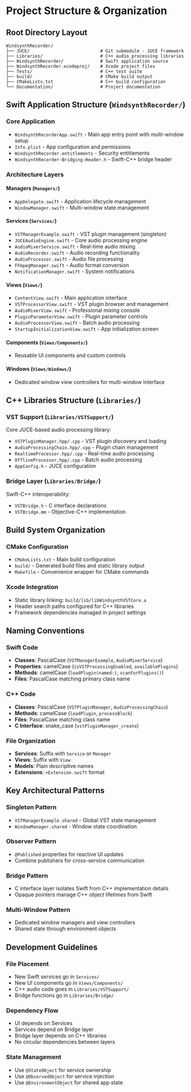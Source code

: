 # Project Structure & Organization

## Root Directory Layout

```
WindsynthRecorder/
├── JUCE/                           # Git submodule - JUCE framework
├── Libraries/                      # C++ audio processing libraries
├── WindsynthRecorder/              # Swift application source
├── WindsynthRecorder.xcodeproj/    # Xcode project files
├── Tests/                          # C++ test suite
├── build/                          # CMake build output
├── CMakeLists.txt                  # C++ build configuration
└── Documentation/                  # Project documentation
```

## Swift Application Structure (`WindsynthRecorder/`)

### Core Application
- `WindsynthRecorderApp.swift` - Main app entry point with multi-window setup
- `Info.plist` - App configuration and permissions
- `WindsynthRecorder.entitlements` - Security entitlements
- `WindsynthRecorder-Bridging-Header.h` - Swift-C++ bridge header

### Architecture Layers

#### Managers (`Managers/`)
- `AppDelegate.swift` - Application lifecycle management
- `WindowManager.swift` - Multi-window state management

#### Services (`Services/`)
- `VSTManagerExample.swift` - VST plugin management (singleton)
- `JUCEAudioEngine.swift` - Core audio processing engine
- `AudioMixerService.swift` - Real-time audio mixing
- `AudioRecorder.swift` - Audio recording functionality
- `AudioProcessor.swift` - Audio file processing
- `FFmpegManager.swift` - Audio format conversion
- `NotificationManager.swift` - System notifications

#### Views (`Views/`)
- `ContentView.swift` - Main application interface
- `VSTProcessorView.swift` - VST plugin browser and management
- `AudioMixerView.swift` - Professional mixing console
- `PluginParameterView.swift` - Plugin parameter controls
- `AudioProcessorView.swift` - Batch audio processing
- `StartupInitializationView.swift` - App initialization screen

#### Components (`Views/Components/`)
- Reusable UI components and custom controls

#### Windows (`Views/Windows/`)
- Dedicated window view controllers for multi-window interface

## C++ Libraries Structure (`Libraries/`)

### VST Support (`Libraries/VSTSupport/`)
Core JUCE-based audio processing library:
- `VSTPluginManager.hpp/.cpp` - VST plugin discovery and loading
- `AudioProcessingChain.hpp/.cpp` - Plugin chain management
- `RealtimeProcessor.hpp/.cpp` - Real-time audio processing
- `OfflineProcessor.hpp/.cpp` - Batch audio processing
- `AppConfig.h` - JUCE configuration

### Bridge Layer (`Libraries/Bridge/`)
Swift-C++ interoperability:
- `VSTBridge.h` - C interface declarations
- `VSTBridge.mm` - Objective-C++ implementation

## Build System Organization

### CMake Configuration
- `CMakeLists.txt` - Main build configuration
- `build/` - Generated build files and static library output
- `Makefile` - Convenience wrapper for CMake commands

### Xcode Integration
- Static library linking: `build/lib/libWindsynthVSTCore.a`
- Header search paths configured for C++ libraries
- Framework dependencies managed in project settings

## Naming Conventions

### Swift Code
- **Classes**: PascalCase (`VSTManagerExample`, `AudioMixerService`)
- **Properties**: camelCase (`isVSTProcessingEnabled`, `availablePlugins`)
- **Methods**: camelCase (`loadPlugin(named:)`, `scanForPlugins()`)
- **Files**: PascalCase matching primary class name

### C++ Code
- **Classes**: PascalCase (`VSTPluginManager`, `AudioProcessingChain`)
- **Methods**: camelCase (`loadPlugin`, `processBlock`)
- **Files**: PascalCase matching class name
- **C Interface**: snake_case (`vstPluginManager_create`)

### File Organization
- **Services**: Suffix with `Service` or `Manager`
- **Views**: Suffix with `View`
- **Models**: Plain descriptive names
- **Extensions**: `+Extension.swift` format

## Key Architectural Patterns

### Singleton Pattern
- `VSTManagerExample.shared` - Global VST state management
- `WindowManager.shared` - Window state coordination

### Observer Pattern
- `@Published` properties for reactive UI updates
- Combine publishers for cross-service communication

### Bridge Pattern
- C interface layer isolates Swift from C++ implementation details
- Opaque pointers manage C++ object lifetimes from Swift

### Multi-Window Pattern
- Dedicated window managers and view controllers
- Shared state through environment objects

## Development Guidelines

### File Placement
- New Swift services go in `Services/`
- New UI components go in `Views/Components/`
- C++ audio code goes in `Libraries/VSTSupport/`
- Bridge functions go in `Libraries/Bridge/`

### Dependency Flow
- UI depends on Services
- Services depend on Bridge layer
- Bridge layer depends on C++ libraries
- No circular dependencies between layers

### State Management
- Use `@StateObject` for service ownership
- Use `@ObservedObject` for service injection
- Use `@EnvironmentObject` for shared app state